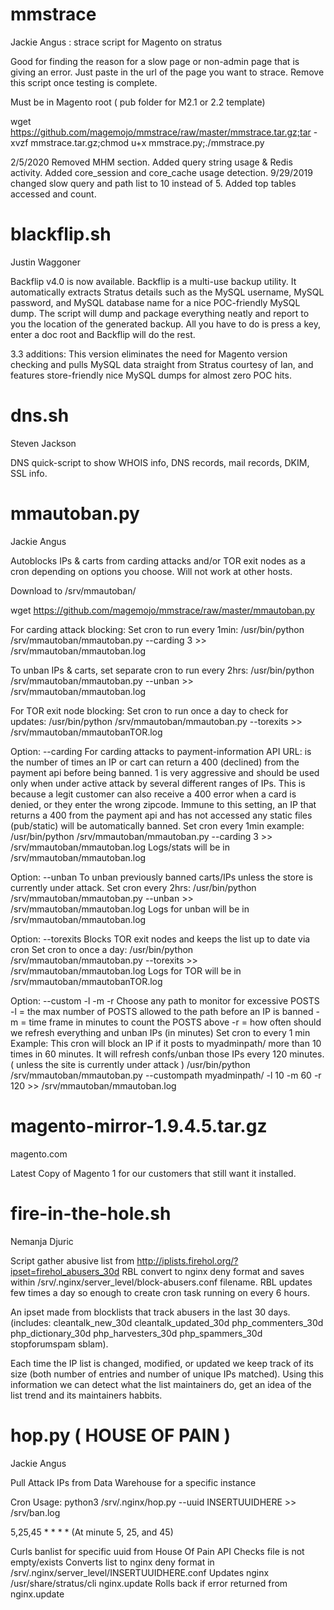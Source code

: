 # mmstrace

Jackie Angus : strace script for Magento on stratus

Good for finding the reason for a slow page or non-admin page that is giving an error. Just paste in the url of the page you want to strace. Remove this script once testing is complete.

Must be in Magento root ( pub folder for M2.1 or 2.2 template)

wget https://github.com/magemojo/mmstrace/raw/master/mmstrace.tar.gz;tar -xvzf mmstrace.tar.gz;chmod u+x mmstrace.py;./mmstrace.py

2/5/2020 Removed MHM section. Added query string usage & Redis activity. Added core_session and core_cache usage detection. 
9/29/2019 changed slow query and path list to 10 instead of 5. Added top tables accessed and count.

# blackflip.sh

Justin Waggoner

Backflip v4.0 is now available. Backflip is a multi-use backup utility. It automatically extracts Stratus details such as the MySQL username, MySQL password, and MySQL database name for a nice POC-friendly MySQL dump. The script will dump and package everything neatly and report to you the location of the generated backup. All you have to do is press a key, enter a doc root and Backflip will do the rest.

3.3 additions: This version eliminates the need for Magento version checking and pulls MySQL data straight from Stratus courtesy of Ian, and features store-friendly nice MySQL dumps for almost zero POC hits.

# dns.sh

Steven Jackson

DNS quick-script to show WHOIS info, DNS records, mail records, DKIM, SSL info. 

# mmautoban.py

Jackie Angus

Autoblocks IPs & carts from carding attacks and/or TOR exit nodes as a cron depending on options you choose. Will not work at other hosts. 

Download to /srv/mmautoban/

wget https://github.com/magemojo/mmstrace/raw/master/mmautoban.py

For carding attack blocking: Set cron to run every 1min: /usr/bin/python /srv/mmautoban/mmautoban.py --carding 3 >> /srv/mmautoban/mmautoban.log

To unban IPs & carts, set separate cron to run every 2hrs: /usr/bin/python /srv/mmautoban/mmautoban.py --unban >> /srv/mmautoban/mmautoban.log

For TOR exit node blocking: Set cron to run once a day to check for updates: /usr/bin/python /srv/mmautoban/mmautoban.py --torexits >> /srv/mmautoban/mmautobanTOR.log

Option: --carding <NUM>
For carding attacks to payment-information API URL: 
<NUM> is the number of times an IP or cart can return a 400 (declined) from the payment api before being banned. 
1 is very aggressive and should be used only when under active attack by several different ranges of IPs. This is because a legit customer can also receive a 400 error when a card is denied, or they enter the wrong zipcode. Immune to this setting, an IP that returns a 400 from the payment api and has not accessed any static files (pub/static) will be automatically banned. 
Set cron every 1min example: /usr/bin/python /srv/mmautoban/mmautoban.py --carding 3 >> /srv/mmautoban/mmautoban.log
Logs/stats will be in /srv/mmautoban/mmautoban.log

Option: --unban
To unban previously banned carts/IPs unless the store is currently under attack. 
Set cron every 2hrs: /usr/bin/python /srv/mmautoban/mmautoban.py --unban >> /srv/mmautoban/mmautoban.log
Logs for unban will be in /srv/mmautoban/mmautoban.log

Option: --torexits
Blocks TOR exit nodes and keeps the list up to date via cron
Set cron to once a day: /usr/bin/python /srv/mmautoban/mmautoban.py --torexits >> /srv/mmautoban/mmautoban.log
Logs for TOR will be in /srv/mmautoban/mmautobanTOR.log

Option: --custom -l -m -r
Choose any path to monitor for excessive POSTS
-l <limit> = the max number of POSTS allowed to the path before an IP is banned
-m <minutes> = time frame in minutes to count the POSTS above
-r <refresh> = how often should we refresh everything and unban IPs (in minutes)
Set cron to every 1 min
Example: This cron will block an IP if it posts to myadminpath/ more than 10 times in 60 minutes. It will refresh confs/unban those IPs every 120 minutes. ( unless the site is currently under attack )
/usr/bin/python /srv/mmautoban/mmautoban.py --custompath myadminpath/ -l 10 -m 60 -r 120 >> /srv/mmautoban/mmautoban.log


# magento-mirror-1.9.4.5.tar.gz

magento.com

Latest Copy of Magento 1 for our customers that still want it installed.

# fire-in-the-hole.sh

Nemanja Djuric

Script gather abusive list from http://iplists.firehol.org/?ipset=firehol_abusers_30d RBL convert to nginx deny format and saves within /srv/.nginx/server_level/block-abusers.conf filename. RBL updates few times a day so enough to create cron task running on every 6 hours.

An ipset made from blocklists that track abusers in the last 30 days. (includes: cleantalk_new_30d cleantalk_updated_30d php_commenters_30d php_dictionary_30d php_harvesters_30d php_spammers_30d stopforumspam sblam).

Each time the IP list is changed, modified, or updated we keep track of its size (both number of entries and number of unique IPs matched). Using this information we can detect what the list maintainers do, get an idea of the list trend and its maintainers habbits.

# hop.py ( HOUSE OF PAIN )

Jackie Angus

Pull Attack IPs from Data Warehouse for a specific instance

  Cron Usage: python3 /srv/.nginx/hop.py --uuid INSERTUUIDHERE >> /srv/ban.log
  
  5,25,45 * * * * (At minute 5, 25, and 45)

Curls banlist for specific uuid from House Of Pain API
Checks file is not empty/exists
Converts list to nginx deny format in /srv/.nginx/server_level/INSERTUUIDHERE.conf
Updates nginx /usr/share/stratus/cli nginx.update
Rolls back if error returned from nginx.update
